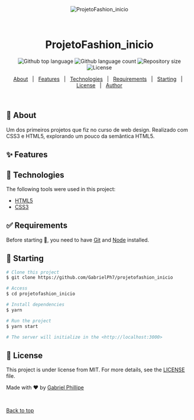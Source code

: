 <div align="center" id="top"> 
  <img src="Fashion.gif" alt="ProjetoFashion_inicio" />

&#xa0;

  <!-- <a href="https://projetofashion_inicio.netlify.app">Demo</a> -->
</div>

<h1 align="center">ProjetoFashion_inicio</h1>

<p align="center">
  <img alt="Github top language" src="https://img.shields.io/github/languages/top/GabrielPh7/projetofashion_inicio?color=56BEB8">

  <img alt="Github language count" src="https://img.shields.io/github/languages/count/GabrielPh7/projetofashion_inicio?color=56BEB8">

  <img alt="Repository size" src="https://img.shields.io/github/repo-size/GabrielPh7/projetofashion_inicio?color=56BEB8">

  <img alt="License" src="https://img.shields.io/github/license/GabrielPh7/projetofashion_inicio?color=56BEB8">

  <!-- <img alt="Github issues" src="https://img.shields.io/github/issues/GabrielPh7/projetofashion_inicio?color=56BEB8" /> -->

  <!-- <img alt="Github forks" src="https://img.shields.io/github/forks/GabrielPh7/projetofashion_inicio?color=56BEB8" /> -->

  <!-- <img alt="Github stars" src="https://img.shields.io/github/stars/GabrielPh7/projetofashion_inicio?color=56BEB8" /> -->
</p>

<!-- Status -->

<!-- <h4 align="center">
	🚧  ProjetoFashion_inicio 🚀 Under construction...  🚧
</h4>

<hr> -->

<p align="center">
  <a href="#dart-about">About</a> &#xa0; | &#xa0; 
  <a href="#sparkles-features">Features</a> &#xa0; | &#xa0;
  <a href="#rocket-technologies">Technologies</a> &#xa0; | &#xa0;
  <a href="#white_check_mark-requirements">Requirements</a> &#xa0; | &#xa0;
  <a href="#checkered_flag-starting">Starting</a> &#xa0; | &#xa0;
  <a href="#memo-license">License</a> &#xa0; | &#xa0;
  <a href="https://github.com/GabrielPh7" target="_blank">Author</a>
</p>

<br>

## :dart: About

Um dos primeiros projetos que fiz no curso de web design. Realizado com CSS3 e HTML5, explorando um pouco da semântica HTML5.

## :sparkles: Features

## :rocket: Technologies

The following tools were used in this project:

- [HTML5](https://developer.mozilla.org/pt-BR/docs/Web/HTML)
- [CSS3](https://developer.mozilla.org/pt-BR/docs/Web/CSS)

## :white_check_mark: Requirements

Before starting :checkered_flag:, you need to have [Git](https://git-scm.com) and [Node](https://nodejs.org/en/) installed.

## :checkered_flag: Starting

```bash
# Clone this project
$ git clone https://github.com/GabrielPh7/projetofashion_inicio

# Access
$ cd projetofashion_inicio

# Install dependencies
$ yarn

# Run the project
$ yarn start

# The server will initialize in the <http://localhost:3000>
```

## :memo: License

This project is under license from MIT. For more details, see the [LICENSE](LICENSE.md) file.

Made with :heart: by <a href="https://github.com/GabrielPh7" target="_blank">Gabriel Phillipe</a>

&#xa0;

<a href="#top">Back to top</a>
